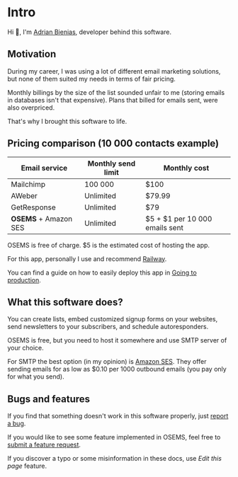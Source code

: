 # Intro

Hi 👋, I'm [Adrian Bienias](https://bienias.dev), developer behind this software.

## Motivation

During my career, I was using a lot of different email marketing solutions, but none of them suited my needs in terms of fair pricing.

Monthly billings by the size of the list sounded unfair to me (storing emails in databases isn't that expensive). Plans that billed for emails sent, were also overpriced.

That's why I brought this software to life.

## Pricing comparison (10 000 contacts example)

| Email service          | Monthly send limit | Monthly cost                   |
| ---------------------- | ------------------ | ------------------------------ |
| Mailchimp              | 100 000            | $100                           |
| AWeber                 | Unlimited          | $79.99                         |
| GetResponse            | Unlimited          | $79                            |
| **OSEMS** + Amazon SES | Unlimited          | $5 + $1 per 10 000 emails sent |

OSEMS is free of charge. $5 is the estimated cost of hosting the app.

For this app, personally I use and recommend [Railway](https://railway.app/).

You can find a guide on how to easily deploy this app in [Going to production](./03-going-to-production.mdx).

## What this software does?

You can create lists, embed customized signup forms on your websites, send newsletters to your subscribers, and schedule autoresponders.

OSEMS is free, but you need to host it somewhere and use SMTP server of your choice.

For SMTP the best option (in my opinion) is [Amazon SES](https://aws.amazon.com/ses/). They offer sending emails for as low as $0.10 per 1000 outbound emails (you pay only for what you send).

## Bugs and features

If you find that something doesn't work in this software properly, just [report a bug](https://github.com/adrianbienias/osems/issues).

If you would like to see some feature implemented in OSEMS, feel free to [submit a feature request](https://github.com/adrianbienias/osems/issues).

If you discover a typo or some misinformation in these docs, use _Edit this page_ feature.
